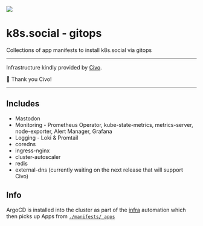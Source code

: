 ![](https://avatars.githubusercontent.com/k8s-social)

# k8s.social - gitops

Collections of app manifests to install k8s.social via gitops

---

Infrastructure kindly provided by [Civo](https://civo.com). 

💙 Thank you Civo!

---

## Includes

- Mastodon
- Monitoring - Prometheus Operator, kube-state-metrics, metrics-server, node-exporter, Alert Manager, Grafana
- Logging - Loki & Promtail
- coredns
- ingress-nginx
- cluster-autoscaler
- redis
- external-dns (currently waiting on the next release that will support Civo)

## Info

ArgoCD is installed into the cluster as part of the [infra](https://github.com/k8s-social/infra) automation which then picks up Apps from [`./manifests/_apps`](./manifests/_apps)
